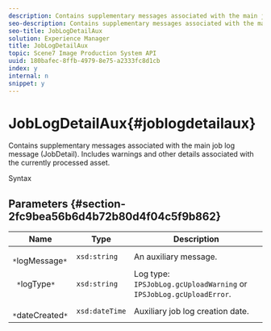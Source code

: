 ```yaml
---
description: Contains supplementary messages associated with the main job log message (JobDetail). Includes warnings and other details associated with the currently processed asset.
seo-description: Contains supplementary messages associated with the main job log message (JobDetail). Includes warnings and other details associated with the currently processed asset.
seo-title: JobLogDetailAux
solution: Experience Manager
title: JobLogDetailAux
topic: Scene7 Image Production System API
uuid: 180bafec-8ffb-4979-8e75-a2333fc8d1cb
index: y
internal: n
snippet: y
---
```


# JobLogDetailAux{#joblogdetailaux}

Contains supplementary messages associated with the main job log message (JobDetail). Includes warnings and other details associated with the currently processed asset.

 Syntax 

## Parameters {#section-2fc9bea56b6d4b72b80d4f04c5f9b862}

|  Name  | Type  | Description  |
|---|---|---|
|  ` *`logMessage`*`  | `xsd:string`  | An auxiliary message.  |
|  ` *`logType`*`  | `xsd:string`  |Log type: `IPSJobLog.gcUploadWarning` or `IPSJobLog.gcUploadError`.  |
|  ` *`dateCreated`*`  | `xsd:dateTime`  | Auxiliary job log creation date.  |

